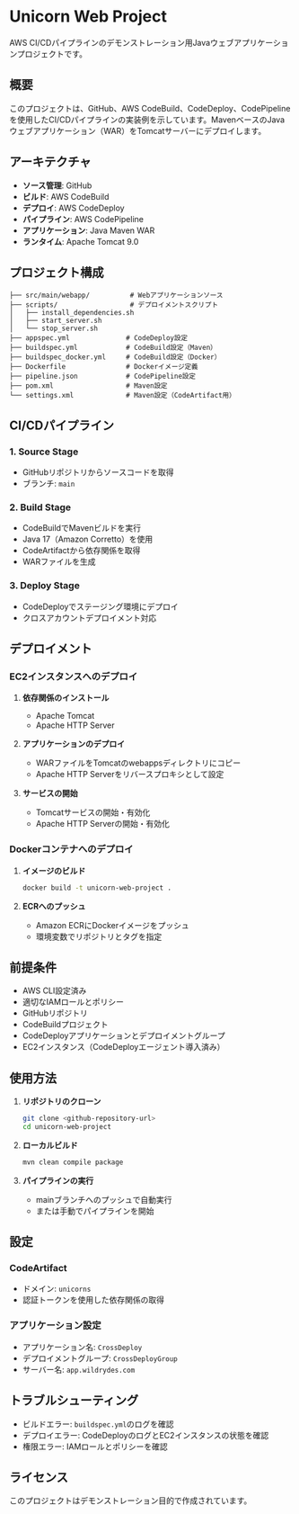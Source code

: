 # Unicorn Web Project

AWS CI/CDパイプラインのデモンストレーション用Javaウェブアプリケーションプロジェクトです。

## 概要

このプロジェクトは、GitHub、AWS CodeBuild、CodeDeploy、CodePipelineを使用したCI/CDパイプラインの実装例を示しています。MavenベースのJavaウェブアプリケーション（WAR）をTomcatサーバーにデプロイします。

## アーキテクチャ

- **ソース管理**: GitHub
- **ビルド**: AWS CodeBuild
- **デプロイ**: AWS CodeDeploy
- **パイプライン**: AWS CodePipeline
- **アプリケーション**: Java Maven WAR
- **ランタイム**: Apache Tomcat 9.0

## プロジェクト構成

```
├── src/main/webapp/          # Webアプリケーションソース
├── scripts/                  # デプロイメントスクリプト
│   ├── install_dependencies.sh
│   ├── start_server.sh
│   └── stop_server.sh
├── appspec.yml              # CodeDeploy設定
├── buildspec.yml            # CodeBuild設定（Maven）
├── buildspec_docker.yml     # CodeBuild設定（Docker）
├── Dockerfile               # Dockerイメージ定義
├── pipeline.json            # CodePipeline設定
├── pom.xml                  # Maven設定
└── settings.xml             # Maven設定（CodeArtifact用）
```

## CI/CDパイプライン

### 1. Source Stage
- GitHubリポジトリからソースコードを取得
- ブランチ: `main`

### 2. Build Stage
- CodeBuildでMavenビルドを実行
- Java 17（Amazon Corretto）を使用
- CodeArtifactから依存関係を取得
- WARファイルを生成

### 3. Deploy Stage
- CodeDeployでステージング環境にデプロイ
- クロスアカウントデプロイメント対応

## デプロイメント

### EC2インスタンスへのデプロイ

1. **依存関係のインストール**
   - Apache Tomcat
   - Apache HTTP Server

2. **アプリケーションのデプロイ**
   - WARファイルをTomcatのwebappsディレクトリにコピー
   - Apache HTTP Serverをリバースプロキシとして設定

3. **サービスの開始**
   - Tomcatサービスの開始・有効化
   - Apache HTTP Serverの開始・有効化

### Dockerコンテナへのデプロイ

1. **イメージのビルド**
   ```bash
   docker build -t unicorn-web-project .
   ```

2. **ECRへのプッシュ**
   - Amazon ECRにDockerイメージをプッシュ
   - 環境変数でリポジトリとタグを指定

## 前提条件

- AWS CLI設定済み
- 適切なIAMロールとポリシー
- GitHubリポジトリ
- CodeBuildプロジェクト
- CodeDeployアプリケーションとデプロイメントグループ
- EC2インスタンス（CodeDeployエージェント導入済み）

## 使用方法

1. **リポジトリのクローン**
   ```bash
   git clone <github-repository-url>
   cd unicorn-web-project
   ```

2. **ローカルビルド**
   ```bash
   mvn clean compile package
   ```

3. **パイプラインの実行**
   - mainブランチへのプッシュで自動実行
   - または手動でパイプラインを開始

## 設定

### CodeArtifact
- ドメイン: `unicorns`
- 認証トークンを使用した依存関係の取得

### アプリケーション設定
- アプリケーション名: `CrossDeploy`
- デプロイメントグループ: `CrossDeployGroup`
- サーバー名: `app.wildrydes.com`

## トラブルシューティング

- ビルドエラー: `buildspec.yml`のログを確認
- デプロイエラー: CodeDeployのログとEC2インスタンスの状態を確認
- 権限エラー: IAMロールとポリシーを確認

## ライセンス

このプロジェクトはデモンストレーション目的で作成されています。